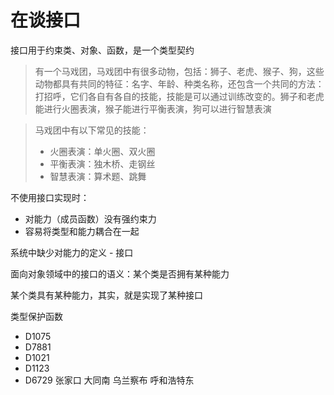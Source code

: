 # 在谈接口
接口用于约束类、对象、函数，是一个类型契约

> 有一个马戏团，马戏团中有很多动物，包括：狮子、老虎、猴子、狗，这些动物都具有共同的特征：名字、年龄、种类名称，还包含一个共同的方法：打招呼，它们各自有各自的技能，技能是可以通过训练改变的。狮子和老虎能进行火圈表演，猴子能进行平衡表演，狗可以进行智慧表演

> 马戏团中有以下常见的技能：
> - 火圈表演：单火圈、双火圈
> - 平衡表演：独木桥、走钢丝
> - 智慧表演：算术题、跳舞

不使用接口实现时：

- 对能力（成员函数）没有强约束力
- 容易将类型和能力耦合在一起

系统中缺少对能力的定义 - 接口

面向对象领域中的接口的语义：某个类是否拥有某种能力

某个类具有某种能力，其实，就是实现了某种接口

类型保护函数 

- D1075
- D7881
- D1021
- D1123
- D6729
张家口 大同南 乌兰察布 呼和浩特东




